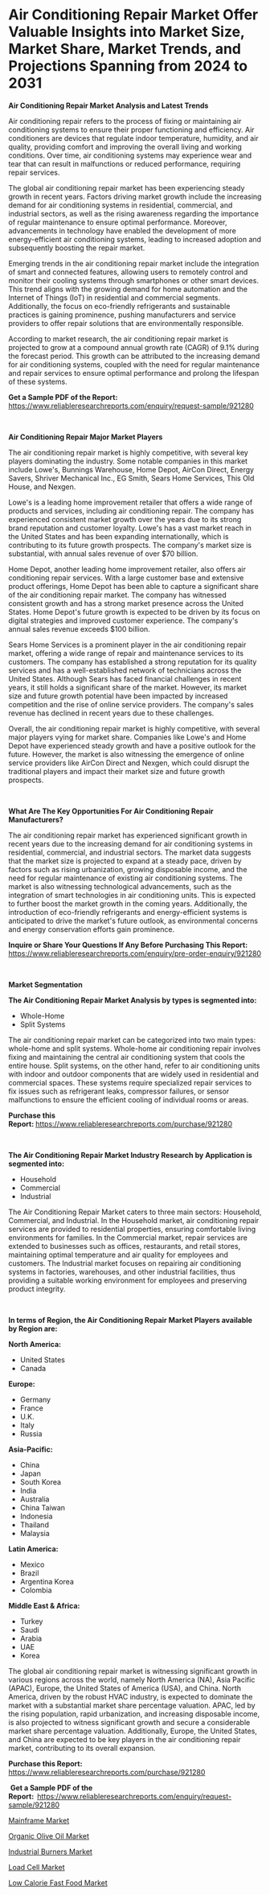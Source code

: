 <p><h1>Air Conditioning Repair Market Offer Valuable Insights into Market Size, Market Share, Market Trends, and Projections Spanning from 2024 to 2031</h1></p><p><strong>Air Conditioning Repair Market Analysis and Latest Trends</strong></p>
<p><p>Air conditioning repair refers to the process of fixing or maintaining air conditioning systems to ensure their proper functioning and efficiency. Air conditioners are devices that regulate indoor temperature, humidity, and air quality, providing comfort and improving the overall living and working conditions. Over time, air conditioning systems may experience wear and tear that can result in malfunctions or reduced performance, requiring repair services.</p><p>The global air conditioning repair market has been experiencing steady growth in recent years. Factors driving market growth include the increasing demand for air conditioning systems in residential, commercial, and industrial sectors, as well as the rising awareness regarding the importance of regular maintenance to ensure optimal performance. Moreover, advancements in technology have enabled the development of more energy-efficient air conditioning systems, leading to increased adoption and subsequently boosting the repair market.</p><p>Emerging trends in the air conditioning repair market include the integration of smart and connected features, allowing users to remotely control and monitor their cooling systems through smartphones or other smart devices. This trend aligns with the growing demand for home automation and the Internet of Things (IoT) in residential and commercial segments. Additionally, the focus on eco-friendly refrigerants and sustainable practices is gaining prominence, pushing manufacturers and service providers to offer repair solutions that are environmentally responsible.</p><p>According to market research, the air conditioning repair market is projected to grow at a compound annual growth rate (CAGR) of 9.1% during the forecast period. This growth can be attributed to the increasing demand for air conditioning systems, coupled with the need for regular maintenance and repair services to ensure optimal performance and prolong the lifespan of these systems.</p></p>
<p><strong>Get a Sample PDF of the Report:&nbsp;</strong> <a href="https://www.reliableresearchreports.com/enquiry/request-sample/921280">https://www.reliableresearchreports.com/enquiry/request-sample/921280</a></p>
<p>&nbsp;</p>
<p><strong>Air Conditioning Repair Major Market Players</strong></p>
<p><p>The air conditioning repair market is highly competitive, with several key players dominating the industry. Some notable companies in this market include Lowe's, Bunnings Warehouse, Home Depot, AirCon Direct, Energy Savers, Shriver Mechanical Inc., EG Smith, Sears Home Services, This Old House, and Nexgen.</p><p>Lowe's is a leading home improvement retailer that offers a wide range of products and services, including air conditioning repair. The company has experienced consistent market growth over the years due to its strong brand reputation and customer loyalty. Lowe's has a vast market reach in the United States and has been expanding internationally, which is contributing to its future growth prospects. The company's market size is substantial, with annual sales revenue of over $70 billion.</p><p>Home Depot, another leading home improvement retailer, also offers air conditioning repair services. With a large customer base and extensive product offerings, Home Depot has been able to capture a significant share of the air conditioning repair market. The company has witnessed consistent growth and has a strong market presence across the United States. Home Depot's future growth is expected to be driven by its focus on digital strategies and improved customer experience. The company's annual sales revenue exceeds $100 billion.</p><p>Sears Home Services is a prominent player in the air conditioning repair market, offering a wide range of repair and maintenance services to its customers. The company has established a strong reputation for its quality services and has a well-established network of technicians across the United States. Although Sears has faced financial challenges in recent years, it still holds a significant share of the market. However, its market size and future growth potential have been impacted by increased competition and the rise of online service providers. The company's sales revenue has declined in recent years due to these challenges.</p><p>Overall, the air conditioning repair market is highly competitive, with several major players vying for market share. Companies like Lowe's and Home Depot have experienced steady growth and have a positive outlook for the future. However, the market is also witnessing the emergence of online service providers like AirCon Direct and Nexgen, which could disrupt the traditional players and impact their market size and future growth prospects.</p></p>
<p>&nbsp;</p>
<p><strong>What Are The Key Opportunities For Air Conditioning Repair Manufacturers?</strong></p>
<p><p>The air conditioning repair market has experienced significant growth in recent years due to the increasing demand for air conditioning systems in residential, commercial, and industrial sectors. The market data suggests that the market size is projected to expand at a steady pace, driven by factors such as rising urbanization, growing disposable income, and the need for regular maintenance of existing air conditioning systems. The market is also witnessing technological advancements, such as the integration of smart technologies in air conditioning units. This is expected to further boost the market growth in the coming years. Additionally, the introduction of eco-friendly refrigerants and energy-efficient systems is anticipated to drive the market's future outlook, as environmental concerns and energy conservation efforts gain prominence.</p></p>
<p><strong>Inquire or Share Your Questions If Any Before Purchasing This Report:</strong> <a href="https://www.reliableresearchreports.com/enquiry/pre-order-enquiry/921280">https://www.reliableresearchreports.com/enquiry/pre-order-enquiry/921280</a></p>
<p>&nbsp;</p>
<p><strong>Market Segmentation</strong></p>
<p><strong>The Air Conditioning Repair Market Analysis by types is segmented into:</strong></p>
<p><ul><li>Whole-Home</li><li>Split Systems</li></ul></p>
<p><p>The air conditioning repair market can be categorized into two main types: whole-home and split systems. Whole-home air conditioning repair involves fixing and maintaining the central air conditioning system that cools the entire house. Split systems, on the other hand, refer to air conditioning units with indoor and outdoor components that are widely used in residential and commercial spaces. These systems require specialized repair services to fix issues such as refrigerant leaks, compressor failures, or sensor malfunctions to ensure the efficient cooling of individual rooms or areas.</p></p>
<p><strong>Purchase this Report:&nbsp;</strong><a href="https://www.reliableresearchreports.com/purchase/921280">https://www.reliableresearchreports.com/purchase/921280</a></p>
<p>&nbsp;</p>
<p><strong>The Air Conditioning Repair Market Industry Research by Application is segmented into:</strong></p>
<p><ul><li>Household</li><li>Commercial</li><li>Industrial</li></ul></p>
<p><p>The Air Conditioning Repair Market caters to three main sectors: Household, Commercial, and Industrial. In the Household market, air conditioning repair services are provided to residential properties, ensuring comfortable living environments for families. In the Commercial market, repair services are extended to businesses such as offices, restaurants, and retail stores, maintaining optimal temperature and air quality for employees and customers. The Industrial market focuses on repairing air conditioning systems in factories, warehouses, and other industrial facilities, thus providing a suitable working environment for employees and preserving product integrity.</p></p>
<p>&nbsp;</p>
<p><strong>In terms of Region, the Air Conditioning Repair Market Players available by Region are:</strong></p>
<p>
    <p> <strong> North America: </strong>
        <ul>
            <li>United States</li>
            <li>Canada</li>
        </ul>
        </p> 
    <p> <strong> Europe: </strong>
        <ul>
            <li>Germany</li>
            <li>France</li>
            <li>U.K.</li>
            <li>Italy</li>
            <li>Russia</li>
        </ul>
        </p> 
    <p> <strong> Asia-Pacific: </strong>
        <ul>
            <li>China</li>
            <li>Japan</li>
            <li>South Korea</li>
            <li>India</li>
            <li>Australia</li>
            <li>China Taiwan</li>
            <li>Indonesia</li>
            <li>Thailand</li>
            <li>Malaysia</li>
        </ul>
        </p> 
    <p> <strong> Latin America: </strong>
        <ul>
            <li>Mexico</li>
            <li>Brazil</li>
            <li>Argentina Korea</li>
            <li>Colombia</li>
        </ul>
        </p> 
    <p> <strong> Middle East & Africa: </strong>
        <ul>
            <li>Turkey</li>
            <li>Saudi</li>
            <li>Arabia</li>
            <li>UAE</li>
            <li>Korea</li>
        </ul>
    </p>
    </p>
<p><p>The global air conditioning repair market is witnessing significant growth in various regions across the world, namely North America (NA), Asia Pacific (APAC), Europe, the United States of America (USA), and China. North America, driven by the robust HVAC industry, is expected to dominate the market with a substantial market share percentage valuation. APAC, led by the rising population, rapid urbanization, and increasing disposable income, is also projected to witness significant growth and secure a considerable market share percentage valuation. Additionally, Europe, the United States, and China are expected to be key players in the air conditioning repair market, contributing to its overall expansion.</p></p>
<p><strong>Purchase this Report: </strong><a href="https://www.reliableresearchreports.com/purchase/921280">https://www.reliableresearchreports.com/purchase/921280</a></p>
<p>&nbsp;<strong>Get a Sample PDF of the Report:&nbsp;&nbsp;</strong><a href="https://www.reliableresearchreports.com/enquiry/request-sample/921280">https://www.reliableresearchreports.com/enquiry/request-sample/921280</a></p>
<p><strong></strong></p>
<p><p><a href="https://medium.com/@cierrahayes645/mainframe-market-share-evolution-and-market-growth-trends-2023-2030-90c50734ae1f">Mainframe Market</a></p><p><a href="https://issuu.com/reportprime-2/docs/organic-olive-oil-market-size-2030.pptx">Organic Olive Oil Market</a></p><p><a href="https://medium.com/@cierrahayes645/industrial-burners-market-exploring-market-share-market-trends-and-future-growth-f7e074956c1b">Industrial Burners Market</a></p><p><a href="https://medium.com/@cierrahayes645/load-cell-market-furnishes-information-on-market-share-market-trends-and-market-growth-af51554a8538">Load Cell Market</a></p><p><a href="https://issuu.com/reportprime-2/docs/low-calorie-fast-food-market-size-2030.pptx">Low Calorie Fast Food Market</a></p></p>
